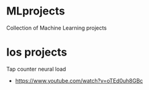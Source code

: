 # MLprojects
Collection of Machine Learning projects

# Ios projects
Tap counter neural load
- https://www.youtube.com/watch?v=oTEd0uh8GBc

